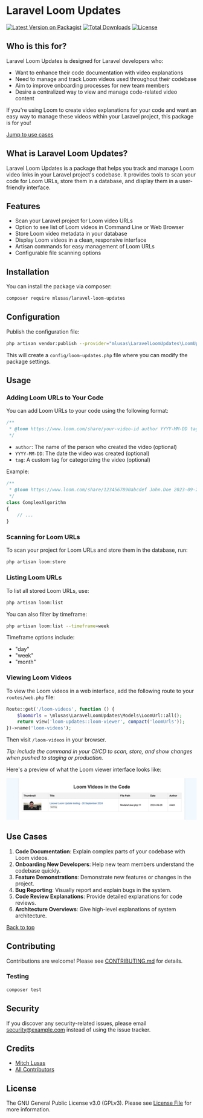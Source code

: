 # Laravel Loom Updates

[![Latest Version on Packagist](https://img.shields.io/packagist/v/mlusas/laravel-loom-updates.svg?style=flat-square)](https://packagist.org/packages/mlusas/laravel-loom-updates)
[![Total Downloads](https://img.shields.io/packagist/dt/mlusas/laravel-loom-updates.svg?style=flat-square)](https://packagist.org/packages/mlusas/laravel-loom-updates)
[![License](https://img.shields.io/packagist/l/mlusas/laravel-loom-updates.svg?style=flat-square)](https://packagist.org/packages/mlusas/laravel-loom-updates)

## Who is this for?

Laravel Loom Updates is designed for Laravel developers who:
- Want to enhance their code documentation with video explanations
- Need to manage and track Loom videos used throughout their codebase
- Aim to improve onboarding processes for new team members
- Desire a centralized way to view and manage code-related video content

If you're using Loom to create video explanations for your code and want an easy way to manage these videos within your Laravel project, this package is for you!

[Jump to use cases](#use-cases)

## What is Laravel Loom Updates?

Laravel Loom Updates is a package that helps you track and manage Loom video links in your Laravel project's codebase. It provides tools to scan your code for Loom URLs, store them in a database, and display them in a user-friendly interface.

## Features

- Scan your Laravel project for Loom video URLs
- Option to see list of Loom videos in Command Line or Web Browser
- Store Loom video metadata in your database
- Display Loom videos in a clean, responsive interface
- Artisan commands for easy management of Loom URLs
- Configurable file scanning options

## Installation

You can install the package via composer:

```bash
composer require mlusas/laravel-loom-updates
```

## Configuration

Publish the configuration file:

```bash
php artisan vendor:publish --provider="mlusas\LaravelLoomUpdates\LoomUpdatesServiceProvider" --tag="config"
```

This will create a `config/loom-updates.php` file where you can modify the package settings.

## Usage

### Adding Loom URLs to Your Code

You can add Loom URLs to your code using the following format:

```php
/**
 * @loom https://www.loom.com/share/your-video-id author YYYY-MM-DD tag
 */
```

- `author`: The name of the person who created the video (optional)
- `YYYY-MM-DD`: The date the video was created (optional)
- `tag`: A custom tag for categorizing the video (optional)

Example:
```php
/**
 * @loom https://www.loom.com/share/1234567890abcdef John.Doe 2023-09-27 ComplexAlgorithmExplanation
 */
class ComplexAlgorithm
{
    // ...
}
```

### Scanning for Loom URLs

To scan your project for Loom URLs and store them in the database, run:

```bash
php artisan loom:store
```

### Listing Loom URLs

To list all stored Loom URLs, use:

```bash
php artisan loom:list
```

You can also filter by timeframe:

```bash
php artisan loom:list --timeframe=week
```
Timeframe options include:
- "day"
- "week"
- "month"

### Viewing Loom Videos

To view the Loom videos in a web interface, add the following route to your `routes/web.php` file:

```php
Route::get('/loom-videos', function () {
    $loomUrls = \mlusas\LaravelLoomUpdates\Models\LoomUrl::all();
    return view('loom-updates::loom-viewer', compact('loomUrls'));
})->name('loom-videos');
```

Then visit `/loom-videos` in your browser.

*Tip: include the command in your CI/CD to scan, store, and show changes when pushed to staging or production.*

Here's a preview of what the Loom viewer interface looks like:

![Loom Viewer Interface](./assets/example-LaravelLoomUpdate_interface.jpg)

## Use Cases

1. **Code Documentation**: Explain complex parts of your codebase with Loom videos.
2. **Onboarding New Developers**: Help new team members understand the codebase quickly.
3. **Feature Demonstrations**: Demonstrate new features or changes in the project.
4. **Bug Reporting**: Visually report and explain bugs in the system.
5. **Code Review Explanations**: Provide detailed explanations for code reviews.
6. **Architecture Overviews**: Give high-level explanations of system architecture.

[Back to top](#laravel-loom-updates)

## Contributing

Contributions are welcome! Please see [CONTRIBUTING.md](CONTRIBUTING.md) for details.

### Testing

```bash
composer test
```

## Security

If you discover any security-related issues, please email security@example.com instead of using the issue tracker.

## Credits

- [Mitch Lusas](https://github.com/mlusas)
- [All Contributors](../../contributors)

## License

The GNU General Public License v3.0 (GPLv3). Please see [License File](LICENSE.md) for more information.